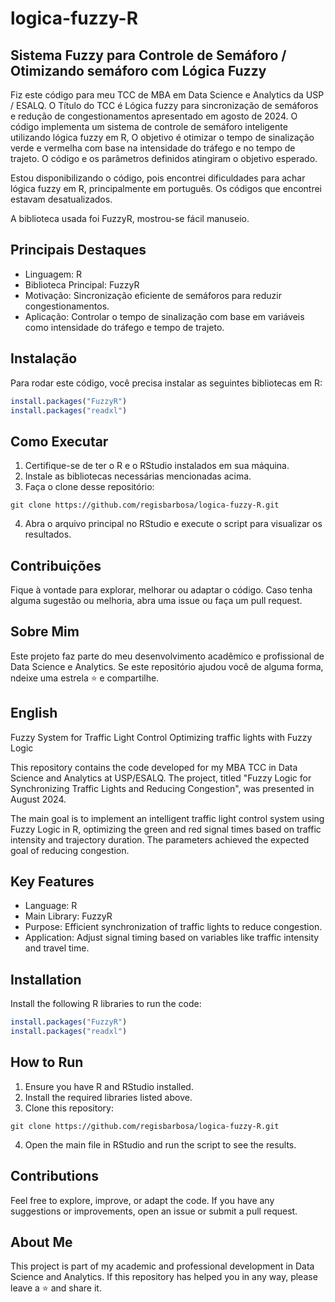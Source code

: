 # logica-fuzzy-R

## Sistema Fuzzy para Controle de Semáforo / Otimizando semáforo com Lógica Fuzzy 

Fiz este código para meu TCC de MBA em Data Science e Analytics da USP / ESALQ. O Título do TCC é Lógica fuzzy para sincronização de semáforos e redução de congestionamentos apresentado em agosto de 2024.  O código implementa um sistema de controle de semáforo inteligente utilizando lógica fuzzy em R, O objetivo é otimizar o tempo de sinalização verde e vermelha com base na intensidade do tráfego e no tempo de trajeto. 
O código e os parâmetros definidos atingiram o objetivo esperado.

Estou disponibilizando o código, pois encontrei dificuldades para achar lógica fuzzy em R, principalmente em português. Os códigos que encontrei estavam desatualizados. 

A biblioteca usada foi FuzzyR, mostrou-se fácil manuseio.


## Principais Destaques

- Linguagem: R
- Biblioteca Principal: FuzzyR
- Motivação: Sincronização eficiente de semáforos para reduzir congestionamentos.
- Aplicação: Controlar o tempo de sinalização com base em variáveis como intensidade do tráfego e tempo de trajeto.
  

## Instalação

Para rodar este código, você precisa instalar as seguintes bibliotecas em R:

```R
install.packages("FuzzyR")
install.packages("readxl")
```


## Como Executar

1. Certifique-se de ter o R e o RStudio instalados em sua máquina.
2. Instale as bibliotecas necessárias mencionadas acima.
3. Faça o clone desse repositório:

```
git clone https://github.com/regisbarbosa/logica-fuzzy-R.git
```
4. Abra o arquivo principal no RStudio e execute o script para visualizar os resultados.
   

## Contribuições
Fique à vontade para explorar, melhorar ou adaptar o código. Caso tenha alguma sugestão ou melhoria, abra uma issue ou faça um pull request.


## Sobre Mim
Este projeto faz parte do meu desenvolvimento acadêmico e profissional de Data Science e Analytics. Se este repositório ajudou você de alguma forma, ndeixe uma estrela ⭐ e compartilhe.


## English
Fuzzy System for Traffic Light Control
Optimizing traffic lights with Fuzzy Logic

This repository contains the code developed for my MBA TCC in Data Science and Analytics at USP/ESALQ. The project, titled "Fuzzy Logic for Synchronizing Traffic Lights and Reducing Congestion", was presented in August 2024.

The main goal is to implement an intelligent traffic light control system using Fuzzy Logic in R, optimizing the green and red signal times based on traffic intensity and trajectory duration. The parameters achieved the expected goal of reducing congestion.


## Key Features
- Language: R
- Main Library: FuzzyR
- Purpose: Efficient synchronization of traffic lights to reduce congestion.
- Application: Adjust signal timing based on variables like traffic intensity and travel time.
  

## Installation

Install the following R libraries to run the code:
```R
install.packages("FuzzyR")
install.packages("readxl")
```

## How to Run
1. Ensure you have R and RStudio installed.
2. Install the required libraries listed above.
3. Clone this repository:

```
git clone https://github.com/regisbarbosa/logica-fuzzy-R.git
```
4. Open the main file in RStudio and run the script to see the results.


## Contributions
Feel free to explore, improve, or adapt the code. If you have any suggestions or improvements, open an issue or submit a pull request.


## About Me
This project is part of my academic and professional development in Data Science and Analytics. If this repository has helped you in any way, please leave a ⭐ and share it.









